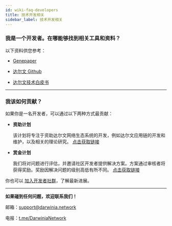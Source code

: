 ```yaml
---
id: wiki-faq-developers
title: 技术开发相关
sidebar_label: 技术开发相关
---
```


### 我是一个开发者。在哪能够找到相关工具和资料？

以下资料供您参考：

* [Genepaper](https://darwinia.network/Darwinia_Genepaper_CN.pdf)

* [达尔文 Github](https://github.com/darwinia-network)

* [达尔文技术白皮书](https://darwinia.network/ChainRelay_Technical_Paper(Preview)_EN.pdf)

<hr />

### 我该如何贡献？

如果你是一名开发者，可以通过以下两种方式最贡献：

* **资助计划**
  
  该计划将专注于资助达尔文网络生态系统的开发，例如达尔文应用链的开发和维护，以及相关的理论研究。 [点击获取链接](https://github.com/darwinia-network/collaboration/blob/master/grant/README.md)


* **赏金计划**
  
  我们将对问题进行评估，并邀请社区开发者提供解决方案。方案通过审核者将获得奖励。奖励因解决问题的级别高低有所不同。 [点击获取链接](https://github.com/darwinia-network/collaboration/blob/master/bounty/README.md)

你也可以 [加入开发者社群](https://t.me/DarwiniaDev)，了解最新进展。

<hr />

**如果碰到任何问题，欢迎联系我们！**

邮箱：[support@darwinia.network](support@darwinia.network)

电报：[t.me/DarwiniaNetwork](https://t.me/DarwiniaNetwork)

